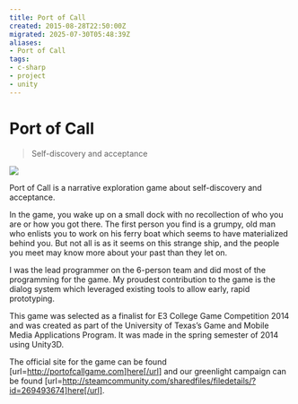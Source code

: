 ```yaml
---
title: Port of Call
created: 2015-08-28T22:50:00Z
migrated: 2025-07-30T05:48:39Z
aliases:
- Port of Call
tags:
- c-sharp
- project
- unity
---
```


# Port of Call

> Self-discovery and acceptance

![](https://www.youtube.com/watch?v=2mG0E58thOE)

Port of Call is a narrative exploration game about self-discovery and acceptance. 

In the game, you wake up on a small dock with no recollection of who you are or how you got there. The first person you find is a grumpy, old man who enlists you to work on his ferry boat which seems to have materialized behind you. But not all is as it seems on this strange ship, and the people you meet may know more about your past than they let on. 

I was the lead programmer on the 6-person team and did most of the programming for the game. My proudest contribution to the game is the dialog system which leveraged existing tools to allow early, rapid prototyping.

This game was selected as a finalist for E3 College Game Competition 2014 and was created as part of the University of Texas’s Game and Mobile Media Applications Program. It was made in the spring semester of 2014 using Unity3D.

The official site for the game can be found [url=http://portofcallgame.com]here[/url] and our greenlight campaign can be found [url=http://steamcommunity.com/sharedfiles/filedetails/?id=269493674]here[/url].
